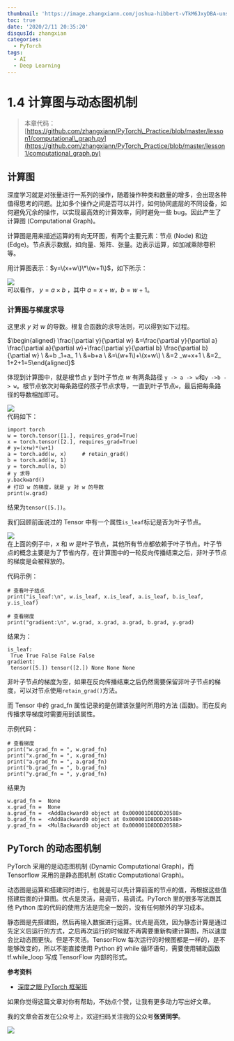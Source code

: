 ```yaml
---
thumbnail: 'https://image.zhangxiann.com/joshua-hibbert-vTkM6JxyDBA-unsplash.jpg'
toc: true
date: '2020/2/11 20:35:20'
disqusId: zhangxian
categories:
  - PyTorch
tags:
  - AI
  - Deep Learning
---
```


# 1.4 计算图与动态图机制

> 本章代码：[https://github.com/zhangxiann/PyTorch\_Practice/blob/master/lesson1/computational\_graph.py](https://github.com/zhangxiann/PyTorch_Practice/blob/master/lesson1/computational_graph.py)

## 计算图

深度学习就是对张量进行一系列的操作，随着操作种类和数量的增多，会出现各种值得思考的问题。比如多个操作之间是否可以并行，如何协同底层的不同设备，如何避免冗余的操作，以实现最高效的计算效率，同时避免一些 bug。因此产生了计算图 \(Computational Graph\)。

计算图是用来描述运算的有向无环图，有两个主要元素：节点 \(Node\) 和边 \(Edge\)。节点表示数据，如向量、矩阵、张量。边表示运算，如加减乘除卷积等。

用计算图表示：$y=\(x+w\)\*\(w+1\)$，如下所示：

![](https://image.zhangxiann.com/20200515221509.png)  
 可以看作， $y=a \times b$ ，其中 $a=x+w$，$b=w+1$。

### 计算图与梯度求导

这里求 $y$ 对 $w$ 的导数。根复合函数的求导法则，可以得到如下过程。

$\begin{aligned} \frac{\partial y}{\partial w} &=\frac{\partial y}{\partial a} \frac{\partial a}{\partial w}+\frac{\partial y}{\partial b} \frac{\partial b}{\partial w} \ &=b  _1+a_  1 \ &=b+a \ &=\(w+1\)+\(x+w\) \ &=2  _w+x+1 \ &=2_  1+2+1=5\end{aligned}$

体现到计算图中，就是根节点 $y$ 到叶子节点 $w$ 有两条路径 `y -> a -> w`和`y ->b -> w`。根节点依次对每条路径的孩子节点求导，一直到叶子节点`w`，最后把每条路径的导数相加即可。

![](https://image.zhangxiann.com/20200515221816.png)  
 代码如下：

```text
import torch
w = torch.tensor([1.], requires_grad=True)
x = torch.tensor([2.], requires_grad=True)
# y=(x+w)*(w+1)
a = torch.add(w, x)     # retain_grad()
b = torch.add(w, 1)
y = torch.mul(a, b)
# y 求导
y.backward()
# 打印 w 的梯度，就是 y 对 w 的导数
print(w.grad)
```

结果为`tensor([5.])`。

我们回顾前面说过的 Tensor 中有一个属性`is_leaf`标记是否为叶子节点。

![](https://image.zhangxiann.com/20200515145801.png)  
 在上面的例子中，$x$ 和 $w$ 是叶子节点，其他所有节点都依赖于叶子节点。叶子节点的概念主要是为了节省内存，在计算图中的一轮反向传播结束之后，非叶子节点的梯度是会被释放的。

代码示例：

```text
# 查看叶子结点
print("is_leaf:\n", w.is_leaf, x.is_leaf, a.is_leaf, b.is_leaf, y.is_leaf)

# 查看梯度
print("gradient:\n", w.grad, x.grad, a.grad, b.grad, y.grad)
```

结果为：

```text
is_leaf:
 True True False False False
gradient:
 tensor([5.]) tensor([2.]) None None None
```

非叶子节点的梯度为空，如果在反向传播结束之后仍然需要保留非叶子节点的梯度，可以对节点使用`retain_grad()`方法。

而 Tensor 中的 grad\_fn 属性记录的是创建该张量时所用的方法 \(函数\)。而在反向传播求导梯度时需要用到该属性。

示例代码：

```text
# 查看梯度
print("w.grad_fn = ", w.grad_fn)
print("x.grad_fn = ", x.grad_fn)
print("a.grad_fn = ", a.grad_fn)
print("b.grad_fn = ", b.grad_fn)
print("y.grad_fn = ", y.grad_fn)
```

结果为

```text
w.grad_fn =  None
x.grad_fn =  None
a.grad_fn =  <AddBackward0 object at 0x000001D8DDD20588>
b.grad_fn =  <AddBackward0 object at 0x000001D8DDD20588>
y.grad_fn =  <MulBackward0 object at 0x000001D8DDD20588>
```

## PyTorch 的动态图机制

PyTorch 采用的是动态图机制 \(Dynamic Computational Graph\)，而 Tensorflow 采用的是静态图机制 \(Static Computational Graph\)。

动态图是运算和搭建同时进行，也就是可以先计算前面的节点的值，再根据这些值搭建后面的计算图。优点是灵活，易调节，易调试。PyTorch 里的很多写法跟其他 Python 库的代码的使用方法是完全一致的，没有任何额外的学习成本。

静态图是先搭建图，然后再输入数据进行运算。优点是高效，因为静态计算是通过先定义后运行的方式，之后再次运行的时候就不再需要重新构建计算图，所以速度会比动态图更快。但是不灵活。TensorFlow 每次运行的时候图都是一样的，是不能够改变的，所以不能直接使用 Python 的 while 循环语句，需要使用辅助函数 tf.while\_loop 写成 TensorFlow 内部的形式。

**参考资料**

* [深度之眼 PyTorch 框架班](https://ai.deepshare.net/detail/p_5df0ad9a09d37_qYqVmt85/6)

如果你觉得这篇文章对你有帮助，不妨点个赞，让我有更多动力写出好文章。   


我的文章会首发在公众号上，欢迎扫码关注我的公众号**张贤同学**。

![](https://image.zhangxiann.com/QRcode_8cm.jpg)

